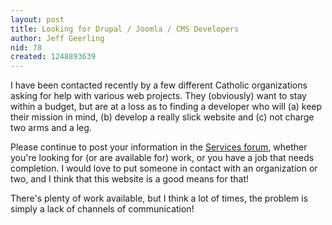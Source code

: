 ```yaml
---
layout: post
title: Looking for Drupal / Joomla / CMS Developers
author: Jeff Geerling
nid: 78
created: 1248893639
---
```

<p>
	I have been contacted recently by a few different Catholic organizations asking for help with various web projects. They (obviously) want to stay within a budget, but are at a loss as to finding a developer who will (a) keep their mission in mind, (b) develop a really slick website and (c) not charge two arms and a leg.</p>
<p>
	Please continue to post your information in the <a href="/forums/services">Services forum</a>, whether you&#39;re looking for (or are available for) work, or you have a job that needs completion. I would love to put someone in contact with an organization or two, and I think that this website is a good means for that!</p>
<p>
	There&#39;s plenty of work available, but I think a lot of times, the problem is simply a lack of channels of communication!</p>
